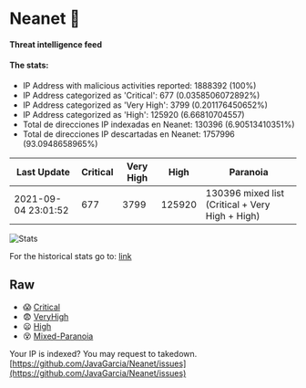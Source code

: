 # Neanet :hocho:
#### Threat intelligence feed
#### The stats:

- IP Address with malicious activities reported: 1888392 (100%)
- IP Address categorized as 'Critical':  677 (0.0358506072892%)
- IP Address categorized as 'Very High':  3799 (0.201176450652%)
- IP Address categorized as 'High':  125920 (6.66810704557)
- Total de direcciones IP indexadas en Neanet:  130396 (6.90513410351%)
- Total de direcciones IP descartadas en Neanet:  1757996 (93.0948658965%)

| Last Update | Critical | Very High | High | Paranoia |
| --- | --- | --- | --- | --- |
| 2021-09-04 23:01:52 | 677 | 3799 | 125920 | 130396 mixed list (Critical + Very High + High)|

![Stats](https://docs.google.com/spreadsheets/d/e/2PACX-1vSnaNMIXVabIpDJjufMlzH7poXnshF3mgd8Is1g9ytUEzVsP5my4Trn8f-xkoLLQ38xpL3HtmUexLo6/pubchart?oid=501124687&format=image)

For the historical stats go to: [link](/stats.csv)
## Raw
- :scream: [Critical](https://raw.githubusercontent.com/JavaGarcia/Neanet/master/blacklists/neanet_critical.txt)
- :fearful: [VeryHigh](https://raw.githubusercontent.com/JavaGarcia/Neanet/master/blacklists/neanet_veryHigh.txtt)
- :frowning: [High](https://raw.githubusercontent.com/JavaGarcia/Neanet/master/blacklists/neanet_high.txt)
- :dizzy_face: [Mixed-Paranoia](https://raw.githubusercontent.com/JavaGarcia/Neanet/master/blacklists/neanet_all.txt)


Your IP is indexed? You may request to takedown. [https://github.com/JavaGarcia/Neanet/issues](https://github.com/JavaGarcia/Neanet/issues)




























































































































































































































































































































































































































































































































































































































































































































































































































































































































































































































































































































































































































































































































































































































































































































































































































































































































































































































































































































































































































































































































































































































































































































































































































































































































































































































































































































































































































































































































































































































































































































































































































































































































































































































































































































































































































































































































































































































































































































































































































































































































































































































































































































































































































































































































































































































































































































































































































































































































































































































































































































































































































































































































































































































































































































































































































































































































































































































































































































































































































































































































































































































































































































































































































































































































































































































































































































































































































































































































































































































































































































































































































































































































































































































































































































































































































































































































































































































































































































































































































































































































































































































































































































































































































































































































































































































































































































